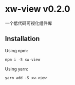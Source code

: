 # xw-view v0.2.0

一个低代码可视化组件库

## Installation

Using npm:

```javascript
npm i -S xw-view
```

Using yarn:

```javascript
yarn add -S xw-view
```
